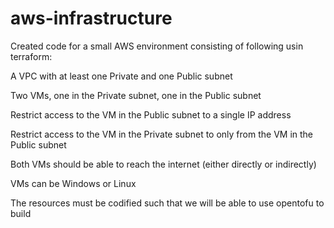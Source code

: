# aws-infrastructure

Created code for a small AWS environment consisting of following usin terraform:

A VPC with at least one Private and one Public subnet

Two VMs, one in the Private subnet, one in the Public subnet

Restrict access to the VM in the Public subnet to a single IP address

Restrict access to the VM in the Private subnet to only from the VM in the Public subnet

Both VMs should be able to reach the internet (either directly or indirectly)

VMs can be Windows or Linux

The resources must be codified such that we will be able to use opentofu to build

